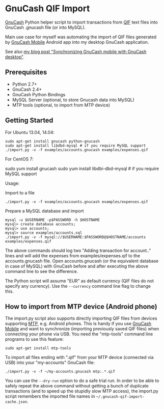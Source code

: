 GnuCash QIF Import
==================

[GnuCash][GnuCash] Python helper script to import transactions from [QIF][QIF] text files into GnuCash .gnucash file (or into MySQL).

Main use case for myself was automating the import of QIF files generated by [GnuCash Mobile][GnuCash Mobile] Android app into my desktop GnuCash application.

See also [my blog post "Synchronizing GnuCash mobile with GnuCash desktop"][my blog post].


Prerequisites
--------------

* Python 2.7+
* GnuCash 2.4+
* GnuCash Python Bindings
* MySQL Server (optional, to store Gnucash data into MySQL)
* MTP tools (optional, to import from MTP device)

Getting Started
---------------

For Ubuntu 13.04, 14.04:

    sudo apt-get install gnucash python-gnucash
    sudo apt-get install libdbd-mysql # if you require MySQL support
    ./import.py -v -f examples/accounts.gnucash examples/expenses.qif

For CentOS 7:

sudo yum install gnucash
    sudo yum install libdbi-dbd-mysql # if you require MySQL support

Usage:

Import to a file

    ./import.py -v -f examples/accounts.gnucash examples/expenses.qif

Prepare a MySQL database and import
    
    mysql -u $USERNAME -p$PASSWORD -h $HOSTNAME
    mysql> create database accounts;
    mysql> use accounts;
    mysql> source examples/accounts.sql
    ./import.py -v -f mysql://$USERNAME:$PASSWORD@$HOSTNAME/accounts examples/expenses.qif

The above commands should log two "Adding transaction for account.." lines and will add the expenses from examples/expenses.qif to the accounts.gnucash file.
Open accounts.gnucash (or the equivalent database in case of MySQL) with GnuCash before and after executing the above command line to see the difference.

The Python script will assume "EUR" as default currency (QIF files do not specify any currency). Use the `--currency` command line flag to change this.

How to import from MTP device (Android phone)
---------------------------------------------

The import.py script also supports directly importing QIF files from devices supporting [MTP][MTP], e.g. Android phones.
This is handy if you use [GnuCash Mobile][GnuCash Mobile] and want to synchronize (importing previously saved QIF files) when connecting your phone via USB.
You need the "mtp-tools" command line programs to use this feature:

    sudo apt-get install mtp-tools

To import all files ending with ".qif" from your MTP device (connected via USB) into your "my-accounts" GnuCash file:

    ./import.py -v -f ~/my-accounts.gnucash mtp:.*.qif

You can use the `--dry-run` option to do a safe trial run.
In order to be able to safely repeat the above command without getting a bunch of duplicate transactions (and to speed up the stupidly slow MTP access),
the import.py script remembers the imported file names in `~/.gnucash-qif-import-cache.json`.


[my blog post]:   http://srcco.de/posts/synchronizing-gnucash-mobile-with-gnucash-desktop.html
[GnuCash]:        http://www.gnucash.org
[QIF]:            http://en.wikipedia.org/wiki/Quicken_Interchange_Format
[MTP]:            http://en.wikipedia.org/wiki/Media_Transfer_Protocol
[GnuCash Mobile]: https://play.google.com/store/apps/details?id=org.gnucash.android&hl=en
